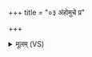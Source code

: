 +++
title = "०३ अंहोमुचे प्र"

+++
<details><summary>मूलम् (VS)</summary>

अं॑हो॒मुचे॒ प्र भ॑रे मनी॒षामा सु॒त्राव्णे॑ सुम॒तिमा॑वृणा॒नः। इ॒ममि॑न्द्र॒ प्रति॑ ह॒व्यं गृ॒भाय॑ स॒त्याः स॑न्तु॒ यज॑मानस्य॒ कामाः॑ ॥
</details>